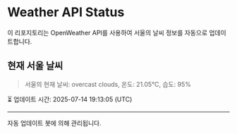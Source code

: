 
# Weather API Status

이 리포지토리는 OpenWeather API를 사용하여 서울의 날씨 정보를 자동으로 업데이트합니다.

## 현재 서울 날씨
> 서울의 현재 날씨: overcast clouds, 온도: 21.05°C, 습도: 95%

⏳ 업데이트 시간: 2025-07-14 19:13:05 (UTC)

---
자동 업데이트 봇에 의해 관리됩니다.
